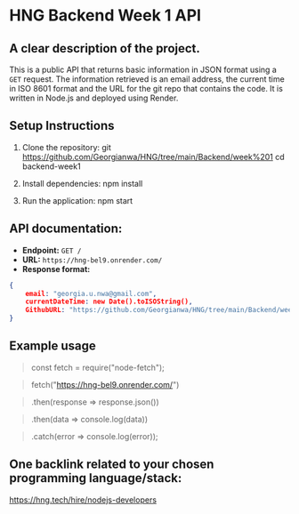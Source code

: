 # HNG Backend Week 1 API

## A clear description of the project.
This is a public API that returns basic information in JSON format using a `GET` request. The information retrieved is an email address, the current time in ISO 8601 format and the URL for the git repo that contains the code. It is written in Node.js and deployed using Render.

## Setup Instructions 
1. Clone the repository: git https://github.com/Georgianwa/HNG/tree/main/Backend/week%201 cd backend-week1

2. Install dependencies: npm install

3. Run the application: npm start

## API documentation:
- **Endpoint:** `GET /`
- **URL:** `https://hng-bel9.onrender.com/`
- **Response format:** 
``` json
{
    email: "georgia.u.nwa@gmail.com",
    currentDateTime: new Date().toISOString(),
    GithubURL: "https://github.com/Georgianwa/HNG/tree/main/Backend/week%201"
}
```
## Example usage
> const fetch = require("node-fetch");

> fetch("https://hng-bel9.onrender.com/")

> .then(response => response.json())

> .then(data => console.log(data))

> .catch(error => console.log(error));


## One backlink related to your chosen programming language/stack:
https://hng.tech/hire/nodejs-developers